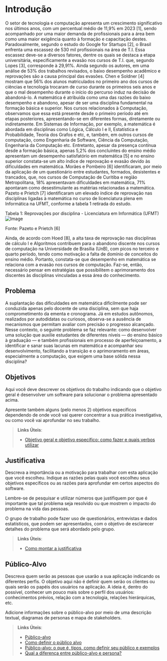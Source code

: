 # Introdução

O setor de tecnologia e computação apresenta um crescimento significativo nos últimos anos, com um percentual médio de 11,9% em 2023 [1], sendo acompanhado por uma maior demanda de profissionais para a área bem como uma maior exigência quanto à formação e capacitação destes. Paradoxalmente, segundo o estudo do Google for Startups [2], o Brasil enfrenta uma escassez de 530 mil profissionais na área de T.I. Essa escassez deve-se a diversos fatores, dentre os quais se destaca a etapa universitária, especificamente a evasão nos cursos de T.I. que, segundo Lopes [3], corresponde à 29,91%. Ainda segundo os autores, em uma análise de 53% dos trabalhos revisados, o baixo desempenho acadêmico e reprovações são a causa principal das evasões. Chen e Soldner [4] mostram que 56% dos alunos matriculados no primeiro ano dos cursos de ciências e tecnologia trocaram de curso durante os primeiros seis anos e que o mal desempenho durante o início do percurso induz na decisão de abandoná-lo.
A matemática é atribuída como uma das razões do baixo desempenho e abandono, apesar de ser uma disciplina fundamental na formação básica e superior. Nos cursos relacionados à Computação, observamos que essa está presente desde o primeiro período até em etapas posteriores, apresentando-se em diferentes formas, diretamente ou indiretamente. Em Sistemas de Informação, por exemplo, a matemática é abordada em disciplinas como Lógica, Cálculo I e II, Estatística e Probabilidade, Teoria dos Grafos e etc, e, também, em outros cursos de computação, como Engenharia de Software, Ciência da Computação, Engenharia da Computação etc.
Entretanto, apesar da presença contínua desde a formação básica, apenas 5,2% dos concluintes do ensino médio apresentam um desempenho satisfatório em matemática [5] e no ensino superior constata-se um alto índice de reprovação e evasão devido às dificuldades em matemática. Morães e Pombeiro [6] identificaram, por meio da aplicação de um questionário entre estudantes, formados, desistentes e trancados, que, nos cursos de Computação de Curitiba e região Metropolitana, 18% apresentavam dificuldades em matemática, 71% apontaram como desestimulante as matérias relacionadas a matemática.  
Pazeto e Prietch [7] identificaram um elevado índice de reprovação nas disciplinas ligadas à matemática no curso de licenciatura plena em Informática na UFMT, conforme a tabela 1 retirada do estudo. 

Tabela 1: Reprovações por disciplina - Licenciatura em Informática (UFMT)
![Image](https://github.com/user-attachments/assets/9b6d20e0-389e-4763-8cc0-abf37bfc3cf5)
 
Fonte: Pazeto e Prietch [6]

Ainda, de acordo com Hoed [8], a alta taxa de reprovação nas disciplinas de cálculo I e Algoritmos contribuem para o abandono discente nos cursos de computação na Universidade de Brasília (UnB), com picos no terceiro e quarto período, tendo como motivação a falta de domínio de conceitos do ensino médio. 
Portanto, constata-se que desempenho em matemática se relaciona com a evasão nos cursos de computação. Faz-se, então, necessário pensar em estratégias que possibilitem o aprimoramento dos discentes às disciplinas vinculadas a essa área do conhecimento.  


## Problema

A suplantação das dificuldades em matemática dificilmente pode ser conduzida apenas pelo docente de uma disciplina, sem que haja comprometimento da ementa e cronograma. Já em estudos autônomos, realizados por autodidatas ou curiosos, observa-se a ausência de mecanismos que permitam avaliar com precisão o progresso alcançado. Nesse contexto, o seguinte problema se faz relevante: como desenvolver uma solução que auxilie estudantes de diferentes níveis — do ensino básico à graduação — e também profissionais em processo de aperfeiçoamento, a identificar e sanar suas lacunas em matemática e acompanhar seu desenvolvimento, facilitando a transição e o aprimoramento em áreas, especialmente a computação, que exigem uma base sólida nessa disciplina?

## Objetivos

Aqui você deve descrever os objetivos do trabalho indicando que o objetivo geral é desenvolver um software para solucionar o problema apresentado acima. 

Apresente também alguns (pelo menos 2) objetivos específicos dependendo de onde você vai querer concentrar a sua prática investigativa, ou como você vai aprofundar no seu trabalho.
 
> **Links Úteis**:
> - [Objetivo geral e objetivo específico: como fazer e quais verbos utilizar](https://blog.mettzer.com/diferenca-entre-objetivo-geral-e-objetivo-especifico/)

## Justificativa

Descreva a importância ou a motivação para trabalhar com esta aplicação que você escolheu. Indique as razões pelas quais você escolheu seus objetivos específicos ou as razões para aprofundar em certos aspectos do software.

Lembre-se de pesquisar e utilizar números que justifiquem por que é importante que tal problema seja resolvido ou que mostrem o impacto do problema na vida das pessoas.

O grupo de trabalho pode fazer uso de questionários, entrevistas e dados estatísticos, que podem ser apresentados, com o objetivo de esclarecer detalhes do problema que será abordado pelo grupo.

> **Links Úteis**:
> - [Como montar a justificativa](https://guiadamonografia.com.br/como-montar-justificativa-do-tcc/)

## Público-Alvo

Descreva quem serão as pessoas que usarão a sua aplicação indicando os diferentes perfis. O objetivo aqui não é definir quem serão os clientes ou quais serão os papéis dos usuários na aplicação. A ideia é, dentro do possível, conhecer um pouco mais sobre o perfil dos usuários: conhecimentos prévios, relação com a tecnologia, relações hierárquicas, etc.

Adicione informações sobre o público-alvo por meio de uma descrição textual, diagramas de personas e mapa de stakeholders.

> **Links Úteis**:
> - [Público-alvo](https://blog.hotmart.com/pt-br/publico-alvo/)
> - [Como definir o público alvo](https://exame.com/pme/5-dicas-essenciais-para-definir-o-publico-alvo-do-seu-negocio/)
> - [Público-alvo: o que é, tipos, como definir seu público e exemplos](https://klickpages.com.br/blog/publico-alvo-o-que-e/)
> - [Qual a diferença entre público-alvo e persona?](https://rockcontent.com/blog/diferenca-publico-alvo-e-persona/)
